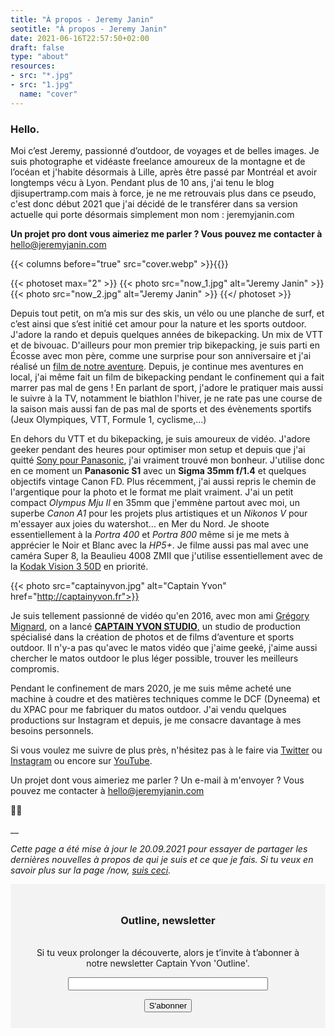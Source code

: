 ```yaml
---
title: "À propos - Jeremy Janin"
seotitle: "À propos - Jeremy Janin"
date: 2021-06-16T22:57:50+02:00
draft: false
type: "about"
resources:
- src: "*.jpg"
- src: "1.jpg"
  name: "cover"
---
```



### Hello.

Moi c’est Jeremy, passionné d’outdoor, de voyages et de belles images. Je suis photographe et vidéaste freelance amoureux de la montagne et de l’océan et j'habite désormais à Lille, après être passé par Montréal et avoir longtemps vécu à Lyon. Pendant plus de 10 ans, j'ai tenu le blog djisupertramp.com mais à force, je ne me retrouvais plus dans ce pseudo, c'est donc début 2021 que j'ai décidé de le transférer dans sa version actuelle qui porte désormais simplement mon nom : jeremyjanin.com

**Un projet pro dont vous aimeriez me parler ? Vous pouvez me contacter à** [hello@jeremyjanin.com](mailto:hello@jeremyjanin.com)


{{< columns before="true" src="cover.webp" >}}{{</columns>}}



{{< photoset max="2" >}}
  {{< photo src="now_1.jpg" alt="Jeremy Janin" >}}
  {{< photo src="now_2.jpg" alt="Jeremy Janin" >}}
{{</ photoset >}}

Depuis tout petit, on m’a mis sur des skis, un vélo ou une planche de surf, et c’est ainsi que s’est initié cet amour pour la nature et les sports outdoor. J'adore la rando et depuis quelques années de bikepacking. Un mix de VTT et de bivouac. D'ailleurs pour mon premier trip bikepacking, je suis parti en Écosse avec mon père, comme une surprise pour son anniversaire et j'ai réalisé un [film de notre aventure](http://jeremyjanin.com/bikepacking-fatbike-en-ecosse-avec-mon-pere/). Depuis, je continue mes aventures en local, j'ai même fait un film de bikepacking pendant le confinement qui a fait marrer pas mal de gens ! En parlant de sport, j'adore le pratiquer mais aussi le suivre à la TV, notamment le biathlon l'hiver, je ne rate pas une course de la saison mais aussi fan de pas mal de sports et des évènements sportifs (Jeux Olympiques, VTT, Formule 1, cyclisme,...)

En dehors du VTT et du bikepacking, je suis amoureux de vidéo. J'adore geeker pendant des heures pour optimiser mon setup et depuis que j'ai quitté [Sony pour Panasonic](http://jeremyjanin.com/matos-photo-video-pourquoi-jai-quitte-sony-pour-le-panasonic-s1/), j'ai vraiment trouvé mon bonheur. J'utilise donc en ce moment un **Panasonic S1** avec un **Sigma 35mm f/1.4** et quelques objectifs vintage Canon FD. Plus récemment, j'ai aussi repris le chemin de l'argentique pour la photo et le format me plait vraiment. J'ai un petit compact _Olympus Mju II_ en 35mm que j'emmène partout avec moi, un superbe _Canon A1_ pour les projets plus artistiques et un _Nikonos V_ pour m'essayer aux joies du watershot... en Mer du Nord. Je shoote essentiellement à la _Portra 400_ et _Portra 800_ même si je me mets à apprécier le Noir et Blanc avec la _HP5+_. Je filme aussi pas mal avec une caméra Super 8, la Beaulieu 4008 ZMII que j'utilise essentiellement avec de la [Kodak Vision 3 50D](https://www.digit-photo.com/KODAK-Film-Vision3-50D-8mm-pour-Camera-Super-8-rKODAKKS850D.html?dpa_id=21) en priorité.

{{< photo src="captainyvon.jpg" alt="Captain Yvon" href="http://captainyvon.fr">}}

Je suis tellement passionné de vidéo qu'en 2016, avec mon ami [Grégory Mignard](https://gregorymignard.com/), on a lancé [**CAPTAIN YVON STUDIO**,](https://captainyvon.fr/) un studio de production spécialisé dans la création de photos et de films d’aventure et sports outdoor. Il n'y-a pas qu'avec le matos vidéo que j'aime geeké, j'aime aussi chercher le matos outdoor le plus léger possible, trouver les meilleurs compromis.

Pendant le confinement de mars 2020, je me suis même acheté une machine à coudre et des matières techniques comme le DCF (Dyneema) et du XPAC pour me fabriquer du matos outdoor. J'ai vendu quelques productions sur Instagram et depuis, je me consacre davantage à mes besoins personnels.

Si vous voulez me suivre de plus près, n'hésitez pas à le faire via [Twitter](http://twitter.com/jeremyjanin) ou [Instagram](http://instagram.com/jeremy.janin) ou encore sur [YouTube](http://youtube.com/djisupertramp).

Un projet dont vous aimeriez me parler ? Un e-mail à m'envoyer ? Vous pouvez me contacter à [hello@jeremyjanin.com](mailto:hello@jeremyjanin.com)

✌🏻

\_\_

_Cette page a été mise à jour le 20.09.2021 pour essayer de partager les dernières nouvelles à propos de qui je suis et ce que je fais. Si tu veux en savoir plus sur la page /now, [suis ceci](https://nownownow.com/about)._


<form style="max-width: 57rem!important; background-color: #F3F3F3;border:1px solid #F3F3F3;padding:24px;text-align:center;" action="https://tinyletter.com/captainyvon" method="post" target="popupwindow" onsubmit="window.open('https://tinyletter.com/captainyvon', 'popupwindow', 'scrollbars=yes,width=800,height=600');return true"><p><label for="tlemail"><h3>Outline, newsletter</h3></br>Si tu veux prolonger la découverte, alors je t’invite à t’abonner à notre newsletter Captain Yvon 'Outline'.</label></p><p><input type="text" style="width:320px" name="email" id="tlemail" /></p><input type="hidden" value="1" name="embed"/><input class="button" type="submit" value="S'abonner" /></form>
